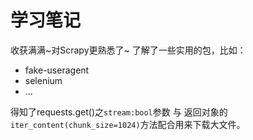 # 学习笔记

收获满满~对Scrapy更熟悉了~
了解了一些实用的包，比如：

+ fake-useragent
+ selenium
+ ...

得知了requests.get()之```stream:bool```参数 与 返回对象的```iter_content(chunk_size=1024)```方法配合用来下载大文件。
